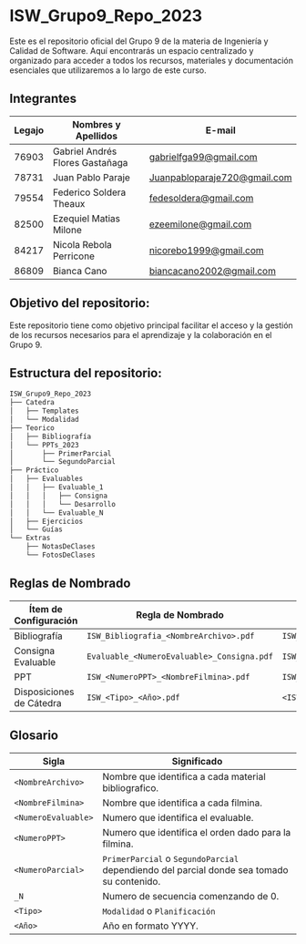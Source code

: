 # ISW_Grupo9_Repo_2023
Este es el repositorio oficial del Grupo 9 de la materia de Ingeniería y Calidad de Software. Aquí encontrarás un espacio centralizado y organizado para acceder a todos los recursos, materiales y documentación esenciales que utilizaremos a lo largo de este curso.

## Integrantes
| Legajo | Nombres y Apellidos | E-mail |
|-|-|-|
| 76903 | Gabriel Andrés Flores Gastañaga | gabrielfga99@gmail.com|
| 78731 | Juan Pablo Paraje | Juanpabloparaje720@gmail.com |
| 79554 | Federico Soldera Theaux | fedesoldera@gmail.com |
| 82500 | Ezequiel Matias Milone | ezeemilone@gmail.com |
| 84217 | Nicola Rebola Perricone | nicorebo1999@gmail.com |
| 86809 | Bianca Cano | biancacano2002@gmail.com |

## Objetivo del repositorio:

Este repositorio tiene como objetivo principal facilitar el acceso y la gestión de los recursos necesarios para el aprendizaje y la colaboración en el Grupo 9.

## Estructura del repositorio:


```bash
ISW_Grupo9_Repo_2023
├── Catedra
│   ├── Templates
│   └── Modalidad
├── Teorico
│   ├── Bibliografía
│   └── PPTs_2023
│       ├── PrimerParcial
│       └── SegundoParcial
├── Práctico
│   ├── Evaluables
│   │   ├── Evaluable_1
│   │   │   ├── Consigna
│   │   │   └── Desarrollo
│   │   └── Evaluable_N
│   ├── Ejercicios
│   └── Guías
└── Extras
    ├── NotasDeClases
    └── FotosDeClases
```

## Reglas de Nombrado
| Ítem de Configuración | Regla de Nombrado | Ubicación Física | Tipo de Ítem |
|-----------------------|-------------------|------------------|--------------|
| Bibliografía          | `ISW_Bibliografia_<NombreArchivo>.pdf` | `ISW_Grupo9_Repo_2023\Teorico\Bibliografia` | Proyecto |
| Consigna Evaluable | `Evaluable_<NumeroEvaluable>_Consigna.pdf` | `ISW_Grupo9_Repo_2023\Practico\Evaluables\Evaluable_N\Consigna` | Evaluable |
| PPT | `ISW_<NumeroPPT>_<NombreFilmina>.pdf` | `ISW_Grupo9_Repo_2023\Teorico\PPTs_2023\<NumeroParcial>` | Proyecto |
| Disposiciones de Cátedra | `ISW_<Tipo>_<Año>.pdf ` | `<ISW_Grupo9_Repo_2023\Cátedra\Modalidad` | Proyecto |


## Glosario
| Sigla | Significado |
|-|-|
| `<NombreArchivo>` | Nombre que identifica a cada material bibliografico. |
| `<NombreFilmina>` | Nombre que identifica a cada filmina. |
| `<NumeroEvaluable>` | Numero que identifica el evaluable. |
| `<NumeroPPT>` | Numero que identifica el orden dado para la filmina. |
| `<NumeroParcial>` | `PrimerParcial` o `SegundoParcial` dependiendo del parcial donde sea tomado su contenido. |
| `_N` | Numero de secuencia comenzando de 0. |
| `<Tipo>` | `Modalidad` o `Planificación` |
| `<Año>` | Año en formato YYYY. |

